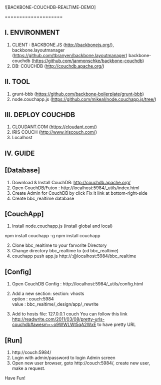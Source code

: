 ![BACKBONE-COUCHDB-REALTIME-DEMO]

====================
## I. ENVIRONMENT

  1. CLIENT : BACKBONE.JS (http://backbonejs.org/), 
  backbone.layoutmanager (https://github.com/tbranyen/backbone.layoutmanager)
  backbone-couchdb (https://github.com/janmonschke/backbone-couchdb‎)
  2. DB: COUCHDB (http://couchdb.apache.org/)

## II. TOOL

  1. grunt-bbb (https://github.com/backbone-boilerplate/grunt-bbb)
  2. node.couchapp.js (https://github.com/mikeal/node.couchapp.js/tree/)

## III. DEPLOY COUCHDB

  1. CLOUDANT.COM (https://cloudant.com/)
  2. IRIS COUCH (http://www.iriscouch.com/)
  3. Localhost

## IV. GUIDE

 ## [Database]
 
  1. Download & Install CouchDB: http://couchdb.apache.org/
  2. Open CouchDB/Futon : http://localhost:5984/_utils/index.html
  4. Create Admin for CouchDB by click Fix it link at bottom-right-side 
  5. Create bbc_realtime database


 ## [CouchApp]

  1. Install node.couchapp.js (install global and local)

  npm install couchapp -g
  npm install couchapp

  2. Clone bbc_realtime to your farvorite Directory
  3. Change directory bbc_realtime to (cd bbc_realtime)
  4. couchapp push app.js http://<admin>:<password>@localhost:5984/bbc_realtime

 ## [Config]

  1. Open CouchDB Config : http://localhost:5984/_utils/config.html
  2. Add a new section: 
     section: vhosts  
     option : couch:5984  
     value  : bbc_realtime/_design/app/_rewrite

  3. Add to hosts file: 127.0.0.1   couch
You can follow this link http://readwrite.com/2011/03/08/pretty-urls-couchdb#awesm=~o9WWLWt5qA2WxE
to have pretty URL

 ## [Run]

  1. http://couch:5984/
  2. Login with admin/password to login Admin screen
  3. Open new user browser, goto http://couch:5984/, create new user, make a request.

  Have Fun!
